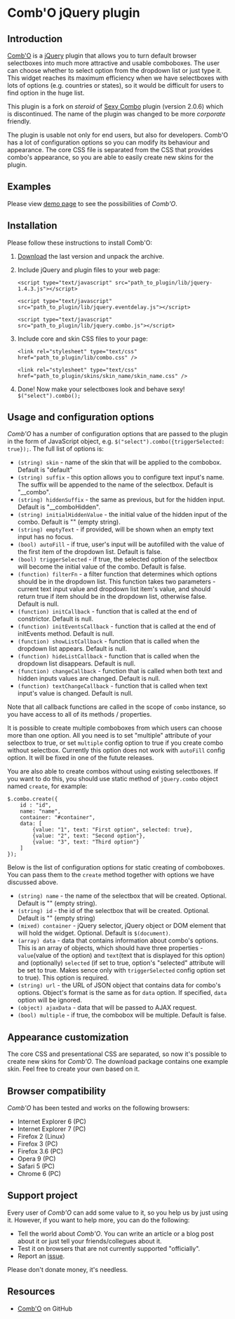 # Comb'O jQuery plugin

## Introduction

[Comb'O][1] is a [jQuery][2] plugin that allows you to turn default browser selectboxes into much more attractive and usable comboboxes. The user can choose whether to select option from the dropdown list or just type it. This widget reaches its maximum efficiency when we have selectboxes with lots of options (e.g. countries or states), so it would be difficult for users to find option in the huge list.

This plugin is a fork on *steroid* of [Sexy Combo][3] plugin (version 2.0.6) which is discontinued.
The name of the plugin was changed to be more *corporate* friendly.

The plugin is usable not only for end users, but also for developers. Comb'O has a lot of configuration options so you can modify its behaviour and appearance. The core CSS file is separated from the CSS that provides combo's appearance, so you are able to easily create new skins for the plugin.

## Examples

Please view [demo page][4] to see the possibilities of *Comb'O*.

## Installation

Please follow these instructions to install Comb'O:

1.  [Download][5] the last version and unpack the archive.

2.  Include jQuery and plugin files to your web page:

    `<script type="text/javascript" src="path_to_plugin/lib/jquery-1.4.3.js"></script>`
    
    `<script type="text/javascript" src="path_to_plugin/lib/jquery.eventdelay.js"></script>`
    
    `<script type="text/javascript" src="path_to_plugin/lib/jquery.combo.js"></script>`

3.  Include core and skin CSS files to your page:

    `<link rel="stylesheet" type="text/css" href="path_to_plugin/lib/combo.css" />`
    
    `<link rel="stylesheet" type="text/css" href="path_to_plugin/skins/skin_name/skin_name.css" />`

4.  Done! Now make your selectboxes look and behave sexy! `$("select").combo();`

## Usage and configuration options

*Comb'O* has a number of configuration options that are passed to the plugin in the form of JavaScript object, e.g. `$("select").combo({triggerSelected: true});`. The full list of options is:

*   `(string) skin` - name of the skin that will be applied to the combobox. Default is "default"
*   `(string) suffix` - this option allows you to configure text input's name. The suffix will be appended to the name of the selectbox. Default is "__combo".
*   `(string) hiddenSuffix` - the same as previous, but for the hidden input. Default is "__comboHidden".
*   `(string) initialHiddenValue` - the initial value of the hidden input of the combo. Default is "" (empty string).
*   `(string) emptyText` - if provided, will be shown when an empty text input has no focus.
*   `(bool) autoFill` - if true, user's input will be autofilled with the value of the first item of the dropdown list. Default is false.
*   `(bool) triggerSelected` - if true, the selected option of the selectbox will become the initial value of the combo. Default is false.
*   `(function) filterFn` - a filter function that determines which options should be in the dropdown list. This function takes two parameters - current text input value and dropdown list item's value, and should return true if item should be in the dropdown list, otherwise false. Default is null.
*   `(function) initCallback` - function that is called at the end of constrictor. Default is null.
*   `(function) initEventsCallback` - function that is called at the end of initEvents method. Default is null.
*   `(function) showListCallback` - function that is called when the dropdown list appears. Default is null.
*   `(function) hideListCallback` - function that is called when the dropdown list disappears. Default is null.
*   `(function) changeCallback` - function that is called when both text and hidden inputs values are changed. Default is null.
*   `(function) textChangeCallback` - function that is called when text input's value is changed. Default is null.

Note that all callback functions are called in the scope of `combo` instance, so you have access to all of its methods / properties.

It is possible to create multiple comboboxes from which users can choose more than one option. All you need is to set "multiple" attribute of your selectbox to true, or set `multiple` config option to true if you create combo without selectbox. Currently this option does not work with `autoFill` config option. It will be fixed in one of the futute releases.



You are also able to create combos without using existing selectboxes. If you want to do this, you should use static method of `jQuery.combo` object named `create`, for example:

    $.combo.create({
        id : "id",
        name: "name",
        container: "#container",
        data: [
            {value: "1", text: "First option", selected: true},
            {value: "2", text: "Second option"},
            {value: "3", text: "Third option"}
        ]
    });

Below is the list of configuration options for static creating of comboboxes. You can pass them to the `create` method together with options we have discussed above.

*   `(string) name` - the name of the selectbox that will be created. Optional. Default is "" (empty string).
*   `(string) id` - the id of the selectbox that will be created. Optional. Default is "" (empty string)
*   `(mixed) container` - jQuery selector, jQuery object or DOM element that will hold the widget. Optional. Default is `$(document)`.
*   `(array) data` - data that contains information about combo's options. This is an array of objects, which should have three properties - `value`(value of the option) and `text`(text that is displayed for this option) and (optionally) `selected` (if set to true, option's "selected" attribute will be set to true. Makes sence only with `triggerSelected` config option set to true). This option is required.
*   `(string) url` - the URL of JSON object that contains data for combo's options. Object's format is the same as for `data` option. If specified, `data` option will be ignored.
*   `(object) ajaxData` - data that will be passed to AJAX request.
*   `(bool) multiple` - if true, the combobox will be multiple. Default is false.

## Appearance customization

The core CSS and presentational CSS are separated, so now it's possible to create new skins for *Comb'O*. The download package contains one example skin. Feel free to create your own based on it.

## Browser compatibility

*Comb'O* has been tested and works on the following browsers:

*   Internet Explorer 6 (PC)
*   Internet Explorer 7 (PC)
*   Firefox 2 (Linux)
*   Firefox 3 (PC)
*   Firefox 3.6 (PC)
*   Opera 9 (PC)
*   Safari 5 (PC)
*   Chrome 6 (PC)

## Support project

Every user of *Comb'O* can add some value to it, so you help us by just using it. However, if you want to help more, you can do the following:

*   Tell the world about *Comb'O*. You can write an article or a blog post about it or just tell your friends/collegues about it.
*   Test it on browsers that are not currently supported "officially".
*   Report an [issue][6].

Please don't donate money, it's needless.

## Resources

*   [Comb'O][1] on GitHub

 [1]: http://github.com/nowhereman/jquery.combo.js
 [2]: http://jquery.com
 [3]: http://code.google.com/p/sexy-combo
 [4]: examples/index.html
 [5]: http://github.com/nowhereman/jquery.combo.js/archives/master
 [6]: http://github.com/nowhereman/jquery.combo.js/issues